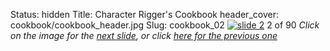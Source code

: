 Status: hidden
Title: Character Rigger's Cookbook
header_cover: cookbook/cookbook_header.jpg
Slug: cookbook_02
[![slide 2](https://dl.dropboxusercontent.com/u/2977490/presentations/cookbook/img2.jpg)](cookbook_03)
2 of 90
_Click on the image for the [next slide](cookbook_03), or click [here for the previous one](cookbook_01)_
